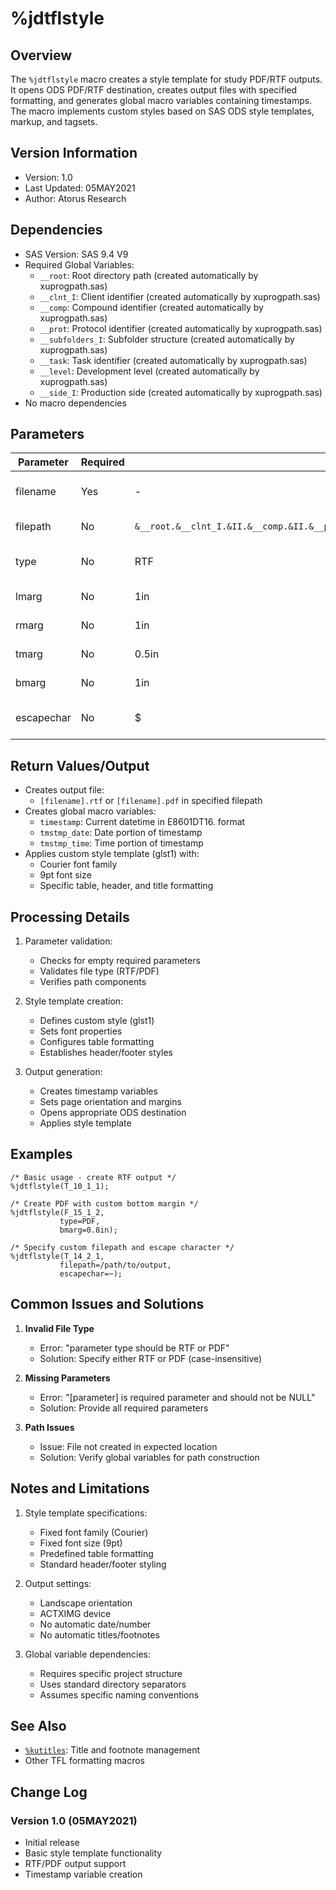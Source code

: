 # %jdtflstyle

## Overview
The `%jdtflstyle` macro creates a style template for study PDF/RTF outputs. It opens ODS PDF/RTF destination, creates output files with specified formatting, and generates global macro variables containing timestamps. The macro implements custom styles based on SAS ODS style templates, markup, and tagsets.

## Version Information
- Version: 1.0
- Last Updated: 05MAY2021
- Author: Atorus Research

## Dependencies
- SAS Version: SAS 9.4 V9
- Required Global Variables:
  - `__root`: Root directory path (created automatically by xuprogpath.sas)
  - `__clnt_I`: Client identifier (created automatically by xuprogpath.sas)
  - `__comp`: Compound identifier (created automatically by xuprogpath.sas)
  - `__prot`: Protocol identifier (created automatically by xuprogpath.sas)
  - `__subfolders_I`: Subfolder structure (created automatically by xuprogpath.sas)
  - `__task`: Task identifier (created automatically by xuprogpath.sas)
  - `__level`: Development level (created automatically by xuprogpath.sas)
  - `__side_I`: Production side (created automatically by xuprogpath.sas)
- No macro dependencies

## Parameters
| Parameter | Required | Default | Description |
|-----------|----------|---------|-------------|
| filename | Yes | - | Name of the output file |
| filepath | No | `&__root.&__clnt_I.&II.&__comp.&II.&__prot.&__subfolders_I.&II.&__task.&II.&__level.&__side_I.&II.tfl` | File save path |
| type | No | RTF | File extension (RTF/PDF) |
| lmarg | No | 1in | Left margin size |
| rmarg | No | 1in | Right margin size |
| tmarg | No | 0.5in | Top margin size |
| bmarg | No | 1in | Bottom margin size |
| escapechar | No | $ | Escape character for ODS |

## Return Values/Output
- Creates output file:
  - `[filename].rtf` or `[filename].pdf` in specified filepath
- Creates global macro variables:
  - `timestamp`: Current datetime in E8601DT16. format
  - `tmstmp_date`: Date portion of timestamp
  - `tmstmp_time`: Time portion of timestamp
- Applies custom style template (glst1) with:
  - Courier font family
  - 9pt font size
  - Specific table, header, and title formatting

## Processing Details
1. Parameter validation:
   - Checks for empty required parameters
   - Validates file type (RTF/PDF)
   - Verifies path components

2. Style template creation:
   - Defines custom style (glst1)
   - Sets font properties
   - Configures table formatting
   - Establishes header/footer styles

3. Output generation:
   - Creates timestamp variables
   - Sets page orientation and margins
   - Opens appropriate ODS destination
   - Applies style template

## Examples
```sas
/* Basic usage - create RTF output */
%jdtflstyle(T_10_1_1);

/* Create PDF with custom bottom margin */
%jdtflstyle(F_15_1_2, 
           type=PDF,
           bmarg=0.8in);

/* Specify custom filepath and escape character */
%jdtflstyle(T_14_2_1,
           filepath=/path/to/output,
           escapechar=~);
```

## Common Issues and Solutions
1. **Invalid File Type**
   - Error: "parameter type should be RTF or PDF"
   - Solution: Specify either RTF or PDF (case-insensitive)

2. **Missing Parameters**
   - Error: "[parameter] is required parameter and should not be NULL"
   - Solution: Provide all required parameters

3. **Path Issues**
   - Issue: File not created in expected location
   - Solution: Verify global variables for path construction

## Notes and Limitations
1. Style template specifications:
   - Fixed font family (Courier)
   - Fixed font size (9pt)
   - Predefined table formatting
   - Standard header/footer styling

2. Output settings:
   - Landscape orientation
   - ACTXIMG device
   - No automatic date/number
   - No automatic titles/footnotes

3. Global variable dependencies:
   - Requires specific project structure
   - Uses standard directory separators
   - Assumes specific naming conventions

## See Also
- [`%kutitles`](/man/study_specific/kutitles.md): Title and footnote management
- Other TFL formatting macros

## Change Log
### Version 1.0 (05MAY2021)
- Initial release
- Basic style template functionality
- RTF/PDF output support
- Timestamp variable creation 